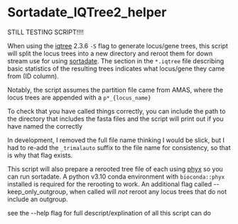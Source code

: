 # Sortadate_IQTree2_helper

STILL TESTING SCRIPT!!!!

When using the [iqtree](https://iqtree.github.io/) 2.3.6 `-S` flag to generate locus/gene trees, this script will split the locus trees into a new directory and reroot them for down stream use for using [sortadate](https://github.com/FePhyFoFum/phyx). The section in the `*.iqtree` file describing basic statistics of the resulting trees indicates what locus/gene they came from (ID column).

Notably, the script assumes the partition file came from AMAS, where the locus trees are appended with a `p*_{locus_name}`

To check that you have called things correctly, you can include the path to the directory that includes the fasta files and the script will print out if you have named the correctly

In development, I removed the full file name thinking I would be slick, but I had to re-add the `_trimalauto` suffix to the file name for consistency, so that is why that flag exists.

This script will also prepare a rerooted tree file of each using [phyx](https://github.com/FePhyFoFum/phyx) so you can run sortadate. A python v3.10 conda environment with `bioconda::phyx` installed is required for the rerooting to work. 
An additional flag called --keep_only_outgroup, when called will *not* reroot any locus trees that do not include an outgroup.

see the --help flag for full descript/explination of all this script can do
